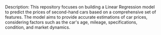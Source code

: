 Description:
This repository focuses on building a Linear Regression model to predict the prices of second-hand cars based on a comprehensive set of features. The model aims to provide accurate estimations of car prices, considering factors such as the car's age, mileage, specifications, condition, and market dynamics.
